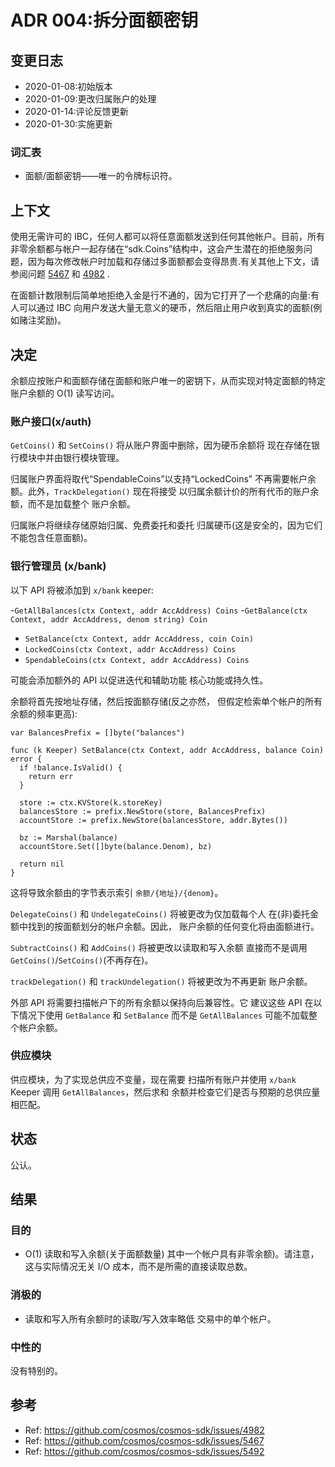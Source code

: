 # ADR 004:拆分面额密钥

## 变更日志

- 2020-01-08:初始版本
- 2020-01-09:更改归属账户的处理
- 2020-01-14:评论反馈更新
- 2020-01-30:实施更新

### 词汇表

* 面额/面额密钥——唯一的令牌标识符。

##  上下文

使用无需许可的 IBC，任何人都可以将任意面额发送到任何其他帐户。目前，所有非零余额都与帐户一起存储在“sdk.Coins”结构中，这会产生潜在的拒绝服务问题，因为每次修改帐户时加载和存储过多面额都会变得昂贵.有关其他上下文，请参阅问题 [5467](https://github.com/cosmos/cosmos-sdk/issues/5467) 和 [4982](https://github.com/cosmos/cosmos-sdk/issues/4982) .

在面额计数限制后简单地拒绝入金是行不通的，因为它打开了一个悲痛的向量:有人可以通过 IBC 向用户发送大量无意义的硬币，然后阻止用户收到真实的面额(例如赌注奖励)。

## 决定

余额应按账户和面额存储在面额和账户唯一的密钥下，从而实现对特定面额的特定账户余额的 O(1) 读写访问。

### 账户接口(x/auth)

`GetCoins()` 和 `SetCoins()` 将从账户界面中删除，因为硬币余额将
现在存储在银行模块中并由银行模块管理。

归属账户界面将取代“SpendableCoins”以支持“LockedCoins”
不再需要帐户余额。此外，`TrackDelegation()` 现在将接受
以归属余额计价的所有代币的账户余额，而不是加载整个
账户余额。

归属账户将继续存储原始归属、免费委托和委托
归属硬币(这是安全的，因为它们不能包含任意面额)。

### 银行管理员 (x/bank)

以下 API 将被添加到 `x/bank` keeper:

-`GetAllBalances(ctx Context, addr AccAddress) Coins`
-`GetBalance(ctx Context, addr AccAddress, denom string) Coin`
- `SetBalance(ctx Context, addr AccAddress, coin Coin)`
- `LockedCoins(ctx Context, addr AccAddress) Coins`
- `SpendableCoins(ctx Context, addr AccAddress) Coins`

可能会添加额外的 API 以促进迭代和辅助功能
核心功能或持久性。

余额将首先按地址存储，然后按面额存储(反之亦然，
但假定检索单个帐户的所有余额的频率更高):

```golang
var BalancesPrefix = []byte("balances")

func (k Keeper) SetBalance(ctx Context, addr AccAddress, balance Coin) error {
  if !balance.IsValid() {
    return err
  }

  store := ctx.KVStore(k.storeKey)
  balancesStore := prefix.NewStore(store, BalancesPrefix)
  accountStore := prefix.NewStore(balancesStore, addr.Bytes())

  bz := Marshal(balance)
  accountStore.Set([]byte(balance.Denom), bz)

  return nil
}
```

这将导致余额由的字节表示索引
`余额/{地址}/{denom}`。

`DelegateCoins()` 和 `UndelegateCoins()` 将被更改为仅加载每个人
在(非)委托金额中找到的按面额划分的帐户余额。因此，
账户余额的任何变化将由面额进行。

`SubtractCoins()` 和 `AddCoins()` 将被更改以读取和写入余额
直接而不是调用`GetCoins()`/`SetCoins()`(不再存在)。

`trackDelegation()` 和 `trackUndelegation()` 将被更改为不再更新
账户余额。

外部 API 将需要扫描帐户下的所有余额以保持向后兼容性。它
建议这些 API 在以下情况下使用 `GetBalance` 和 `SetBalance` 而不是 `GetAllBalances`
可能不加载整个帐户余额。

### 供应模块

供应模块，为了实现总供应不变量，现在需要
扫描所有账户并使用 `x/bank` Keeper 调用 `GetAllBalances`，然后求和
余额并检查它们是否与预期的总供应量相匹配。

## 状态

公认。

## 结果

### 目的

- O(1) 读取和写入余额(关于面额数量)
其中一个帐户具有非零余额)。请注意，这与实际情况无关
I/O 成本，而不是所需的直接读取总数。

### 消极的

- 读取和写入所有余额时的读取/写入效率略低
交易中的单个帐户。

### 中性的

没有特别的。

## 参考

- Ref: https://github.com/cosmos/cosmos-sdk/issues/4982
- Ref: https://github.com/cosmos/cosmos-sdk/issues/5467
- Ref: https://github.com/cosmos/cosmos-sdk/issues/5492
